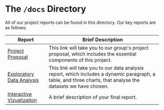
# The `/docs` Directory

All of our project reports can be found in this directory. Our key reports are 
as follows: 


|Report | Brief Description|
|---------------| -----------------|
|[Project Proposal](https://github.com/info201b-au2022/project-SirBlank/blob/main/docs/p01-proposal.md) | This link will take you to our group's project proposal, which includes the essential components of this project.
|[Exploratory Data Analysis](https://github.com/info201b-au2022/project-SirBlank/blob/main/docs/index.Rmd) | This link will take you to our data analysis report, which includes a dynamic paragraph, a table, and three charts, that analyse the datasets we have chosen.
|[Interactive Vizualizaiton](./xxx) | A brief description of your final report. 



